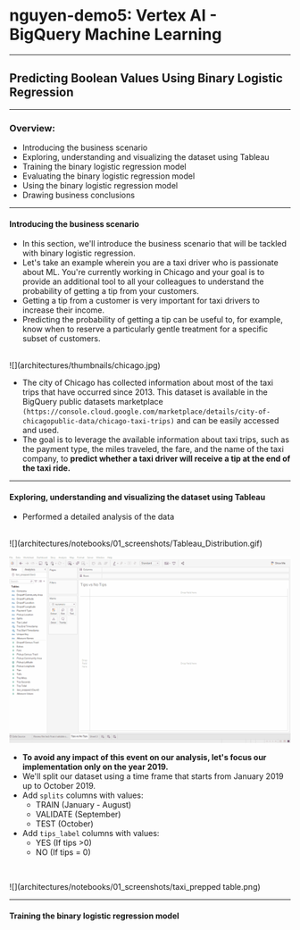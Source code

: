 # nguyen-demo5: Vertex AI - BigQuery Machine Learning
---
## Predicting Boolean Values Using Binary Logistic Regression
------------
### Overview:
- Introducing the business scenario
- Exploring, understanding and visualizing the dataset using Tableau
- Training the binary logistic regression model
- Evaluating the binary logistic regression model
- Using the binary logistic regression model
- Drawing business conclusions
----------
#### Introducing the business scenario <br>

- In this section, we'll introduce the business scenario that will be tackled with binary
logistic regression.
- Let's take an example wherein you are a taxi driver who is passionate about ML. You're
currently working in Chicago and your goal is to provide an additional tool to all your
colleagues to understand the probability of getting a tip from your customers.
- Getting a tip from a customer is very important for taxi drivers to increase their income.
- Predicting the probability of getting a tip can be useful to, for example, know when to
reserve a particularly gentle treatment for a specific subset of customers.
<br>
![](architectures/thumbnails/chicago.jpg)

- The city of Chicago has collected information about most of the taxi trips that have occurred since 2013. This dataset is available in the BigQuery public datasets marketplace `(https://console.cloud.google.com/marketplace/details/city-of-chicagopublic-data/chicago-taxi-trips)` and can be easily accessed and used.
- The goal is to leverage the available information about taxi trips, such as the payment type, the miles traveled, the fare, and the name of the taxi company, to **predict whether a taxi driver will receive a tip at the end of the taxi ride.**

----------
#### Exploring, understanding and visualizing the dataset using Tableau <br>

- Performed a detailed analysis of the data
<br>
![](architectures/notebooks/01_screenshots/Tableau_Distribution.gif)
<br>

![](architectures/notebooks/01_screenshots/Gif_tips_notips.gif)
<br>

- **To avoid any impact of this event on our analysis, let's focus our implementation only on the year 2019.**
- We'll split our dataset using a time frame that starts from January 2019 up to October 2019.
- Add `splits` columns with values:
  - TRAIN (January - August)
  - VALIDATE (September)
  - TEST (October)
- Add `tips_label` columns with values:
   - YES (If tips >0)
   - NO (If tips = 0)
 <br>
 
![](architectures/notebooks/01_screenshots/taxi_prepped table.png)

----------
#### Training the binary logistic regression model <br>